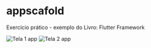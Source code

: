 # appscafold

 Exercício prático - exemplo do Livro: Flutter Framework

![Tela 1 app](https://github.com/AbmaPolaro/app_teste_livro/assets/123116279/d7ea9d29-ecaa-45b0-ad41-fa605245aaf5)
![Tela 2 app](https://github.com/AbmaPolaro/app_teste_livro/assets/123116279/d15937c3-0301-427c-b380-f4c7ceead573)
